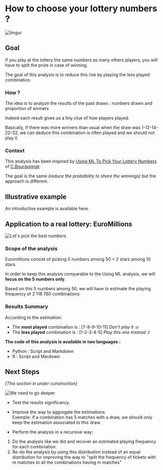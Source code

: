 How to choose your lottery numbers ? 
========================================================
![Imgur](http://i.imgur.com/TaNSZee.png)

## Goal 

If you play at the lottery the same numbers as many others players, you will have to split the prize in case of winning.

The goal of this analysis is to reduce this risk by playing the less played combination.

### How ?

The idea is to analyze the results of the past draws : numbers drawn and proportion of winners 

Indeed each result gives us a tiny clue of how players played.

Basically, if there was more winners than usual when the draw was 1-12-14-22-32, we can deduce this combination is often played and we should not play it.

### Context

This analysis has been inspired by [Using ML To Pick Your Lottery Numbers](http://nbviewer.ipython.org/url/www.onewinner.me/en/devoxxML.ipynb) of [C.Bourguignat](https://twitter.com/chris_bour)

The goal is the same *(reduce the probability to share the winnings)* but the approach is different.



## Illustrative example

An introductive example is available here.

## Application to a real lottery: EuroMillions
![Let's pick the best numbers](http://i.imgur.com/bIOUoRB.png)

### Scope of the analysis
Euromillions consist of picking 5 numbers among 50 + 2 stars among 10 stars.

In order to keep this analysis comparable to the Using ML analysis, we will **focus on the 5 numbers only**.

Based on this 5 numbers among 50,  we will have to estimate the playing frequency of 2 118 760 combinations 

### Results Summary
According to the estimation:

* The **most played** combination is : [7-8-9-10-11] *Don't play it :o*
* The **less played** combination is : [1-2-3-4-5] *Play this one instead :)*

**The code of this analysis is available in two languages :**

*  Python : Script and Markdown
*  R : Script and Mardown

## Next Steps

*[This section in under cunstruction]*

![We need to go deeper](https://xen-orchestra.com/blog/content/images/2014/Aug/1386271588578.jpg)

*  Test the results significancy.

*  Improve the way to aggregate the estimations. 
<br/>Exemple: if a combination has 5 matches with a draw, we should only keep the estimation associated to this draw.

*  Perform the analysis in a recursive way:
  1. Do the analysis like we did and recover an estimated  playing frequency for each combination.
  2. Re-do the analysis by using this distribution instead of an equal distribution for improving the way to "split the frequency of tickets with m matches to all the combinations having m matches" 


